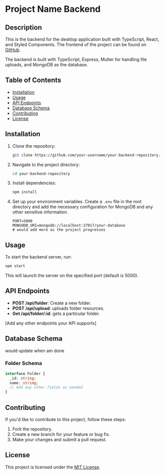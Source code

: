 # Project Name Backend

## Description

This is the backend for the desktop application built with TypeScript, React, and Styled Components. The frontend of the project can be found on [GitHub](https://github.com/BeingDamii/Folder-sharing-application-frontend).

The backend is built with TypeScript, Express, Multer for handling file uploads, and MongoDB as the database.

## Table of Contents

- [Installation](#installation)
- [Usage](#usage)
- [API Endpoints](#api-endpoints)
- [Database Schema](#database-schema)
- [Contributing](#contributing)
- [License](#license)

## Installation

1. Clone the repository:

   ```bash
   git clone https://github.com/your-username/your-backend-repository.git
   ```

2. Navigate to the project directory:

   ```bash
   cd your-backend-repository
   ```

3. Install dependencies:

   ```bash
   npm install
   ```

4. Set up your environment variables. Create a `.env` file in the root directory and add the necessary configuration for MongoDB and any other sensitive information.

   ```env
   PORT=5000
   MONGODB_URI=mongodb://localhost:27017/your-database
   # would add more as the project progresses
   ```

## Usage

To start the backend server, run:

```bash
npm start
```

This will launch the server on the specified port (default is 5000).

## API Endpoints

- **POST /api/folder**: Create a new folder.
- **POST /api/upload**: uploads folder resources.
- **Get /api/folder/:id**: gets a particular folder.

[Add any other endpoints your API supports]

## Database Schema

would update when am done

### Folder Schema

```typescript
interface Folder {
  _id: string;
  name: string;
  // Add any other fields as needed
}
```

## Contributing

If you'd like to contribute to this project, follow these steps:

1. Fork the repository.
2. Create a new branch for your feature or bug fix.
3. Make your changes and submit a pull request.

## License

This project is licensed under the [MIT License](LICENSE).
